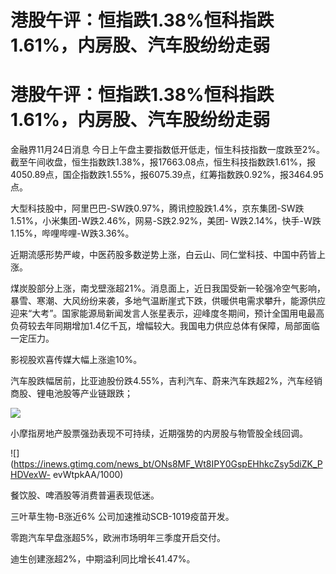 # 港股午评：恒指跌1.38%恒科指跌1.61%，内房股、汽车股纷纷走弱

# 港股午评：恒指跌1.38%恒科指跌1.61%，内房股、汽车股纷纷走弱

金融界11月24日消息
今日上午盘主要指数低开低走，恒生科技指数一度跌至2%。截至午间收盘，恒生指数跌1.38%，报17663.08点，恒生科技指数跌1.61%，报4050.89点，国企指数跌1.55%，报6075.39点，红筹指数跌0.92%，报3464.95点。

大型科技股中，阿里巴巴-SW跌0.97%，腾讯控股跌1.4%，京东集团-SW跌1.51%，小米集团-W跌2.46%，网易-S跌2.92%，美团-
W跌2.14%，快手-W跌1.15%，哔哩哔哩-W跌3.36%。

近期流感形势严峻，中医药股多数逆势上涨，白云山、同仁堂科技、中国中药皆上涨。

煤炭股部分上涨，南戈壁涨超21%。消息面上，近日我国受新一轮强冷空气影响，暴雪、寒潮、大风纷纷来袭，多地气温断崖式下跌，供暖供电需求攀升，能源供应迎来“大考”。国家能源局新闻发言人张星表示，迎峰度冬期间，预计全国用电最高负荷较去年同期增加1.4亿千瓦，增幅较大。我国电力供应总体有保障，局部面临一定压力。

影视股欢喜传媒大幅上涨逾10%。

汽车股跌幅居前，比亚迪股份跌4.55%，吉利汽车、蔚来汽车跌超2%，汽车经销商股、锂电池股等产业链跟跌；

![](https://inews.gtimg.com/news_bt/OXgoPY8Xa1gz4pro5QqOaCtJIljWIF3dEnvb84qVnkAJEAA/1000)

小摩指房地产股票强劲表现不可持续，近期强势的内房股与物管股全线回调。

![](https://inews.gtimg.com/news_bt/ONs8MF_Wt8IPY0GspEHhkcZsy5diZK_PHDVexW-
evWtpkAA/1000)

餐饮股、啤酒股等消费普遍表现低迷。

三叶草生物-B涨近6% 公司加速推动SCB-1019疫苗开发。

零跑汽车早盘涨超5%，欧洲市场明年三季度开启交付。

迪生创建涨超2%，中期溢利同比增长41.47%。

